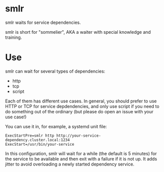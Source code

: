 # smlr

smlr waits for service dependencies.

smlr is short for "sommelier", AKA a waiter with special knowledge and training.

# Use

smlr can wait for several types of dependencies:

- http
- tcp
- script

Each of them has different use cases. In general, you should prefer to use HTTP
or TCP for service depdendencies, and only use script if you need to do
something out of the ordinary (but please do open an issue with your use case!)

You can use it in, for example, a systemd unit file:

```
ExecStartPre=smlr http http://your-service-dependency.cluster.local:1234
ExecStart=/usr/bin/your-service
```

In this configuration, smlr will wait for a while (the default is 5 minutes) for
the service to be available and then exit with a failure if it is not up. It
adds jitter to avoid overloading a newly started dependency service.
